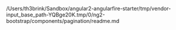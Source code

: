 /Users/th3brink/Sandbox/angular2-angularfire-starter/tmp/vendor-input_base_path-YQBge20K.tmp/0/ng2-bootstrap/components/pagination/readme.md